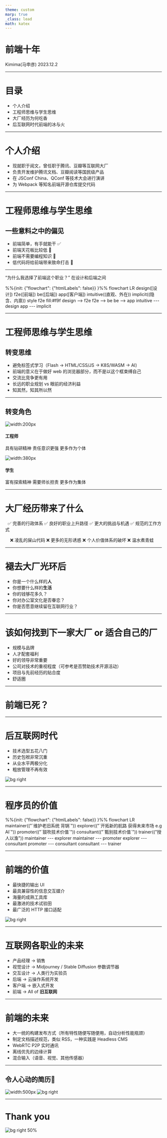 ```yaml
---
theme: custom
marp: true
_class: lead
math: katex
---
```


# 前端十年

Kimima(马申彦)
2023.12.2

---

# 目录

- 个人介绍
- 工程师思维与学生思维
- 大厂经历为何吃香
- 后互联网时代前端的冰与火

---

# 个人介绍

- 现就职于阅文，曾任职于腾讯、豆瓣等互联网大厂
- 负责开发维护腾讯文档、豆瓣阅读等国民级产品
- 在 JSConf China、QConf 等技术大会进行演讲
- 为 Webpack 等知名前端开源仓库提交代码

---

# 工程师思维与学生思维
## 一些意料之中的偏见

- 前端简单，有手就能干 ✅
- 前端天花板比较低 🚫
- 前端不需要编程知识 🚫
- 低代码将给前端带来致命打击 🚫

---

<!--
_class: lead
-->

“为什么我选择了前端这个职业？”
在设计和后端之间
<div class="mermaid center p60 release-svg">
%%{init: {"flowchart": {"htmlLabels": false}} }%%
flowchart LR
    design([设计])
    f2e([前端])
    be([后端])
    app([客户端])
    intuitive((直观、外在))
    implicit((隐含、内禀))
    style f2e fill:#f9f
    design --> f2e
    f2e --> be
    be --> app
    intuitive --- design
    app --- implicit
</div>

---

# 工程师思维与学生思维
## 转变思维

- 避免标签式学习（Flash -> HTML/CSS/JS -> K8S/WASM -> AI）
- 前端的意义在于做好 web 的浏览器部分，而不是以这个框束缚自己
- 交流比竞争更有用
- 长远的职业规划 vs 眼前的经济利益
- 知其然，知其所以然

---

## 转变角色

<div class="column-2">

![width:200px](images/engineer.png)
#### 工程师
具有钻研精神
责任意识更强
更多作为个体

<!-- &nbsp; -->
![width:380px](images/student.jpeg)
#### 学生
富有探索精神
需要师长担责
更多作为集体

</div>

---

# 大厂经历带来了什么

<div class="column-2">

&nbsp;
✅ 完善的行政体系
✅ 良好的职业上升路径
✅ 更大的挑战与机遇
✅ 规范的工作方式

&nbsp;
&nbsp;
❌ 凌乱的屎山代码
❌ 更多的无形诱惑
❌ 个人价值体系的破坏
❌ 温水煮青蛙

</div>

---

# 褪去大厂光环后

- 你是一个什么样的**人**
- 你想要什么样的**生活**
- 你的钱够花多久？
- 你对办公室文化是否眷恋？
- 你是否愿意继续留在互联网行业？

---

# 该如何找到下一家大厂 or 适合自己的厂

- 规模与品牌
- 人才配套福利
- 好的领导非常重要
- 公司对技术的重视程度（可参考是否赞助技术开源活动）
- 项目与先前经历的贴合度
- 舒适圈

---

<!--
_class: lead
-->

# 前端已死？

---

# 后互联网时代

- 技术选型五花八门
- 历史包袱非常沉重
- 从业水平两极分化
- 粗放管理不再有效

![bg right](images/post-internet.jpeg)

---

# 程序员的价值

<div class="mermaid center release-svg">
%%{init: {"flowchart": {"htmlLabels": false}} }%%
flowchart LR
    maintainer(("`维护老旧系统
    背锅`"))
    explorer(("`开拓新的航路
    获得未来市场
    e.g AI`"))
    promoter(("`鼓吹技术价值`"))
    consultant(("`甄别技术价值`"))
    trainer(("授人以渔"))
    maintainer --- explorer
    maintainer --- promoter
    explorer --- consultant
    promoter --- consultant
    consultant --- trainer
</div>

---

# 前端的价值

- 最快捷的输出 UI
- 最具兼容性的信息交互媒介
- 海量的成熟工具库
- 最激进的技术试验田
- 最广泛的 HTTP 接口适配

![bg right](images/front-end-career.jpeg)

---

# 互联网各职业的未来

- 产品经理 -> 销售
- 视觉设计 -> Midjourney / Stable Diffusion 参数调节器
- 交互设计 -> 人类行为实验员
- 后端 -> 云操作系统开发
- 客户端 -> 嵌入式开发
- 前端 -> All of **旧互联网**

---

# 前端的未来

- 大一统的构建发布方式（所有特性随便写随便用，自动分析性能瓶颈）
- 制定文档描述规范，类似 RSS，一种实践是 Headless CMS
- WebRTC P2P 实时通讯
- 离线优先的边缘计算
- 混合输入（语音、视觉、其他传感器）

---

## 令人心动的简历💓 

![width:500px](images/s-wars-2.jpeg)
![bg right](images/s-wars-1.jpeg)

---

# Thank you

![bg right 50%](images/qrcode.jpg)

<script src="./images/mermaid.min.js"></script>
<script>mermaid.initialize({startOnLoad:true});</script>
